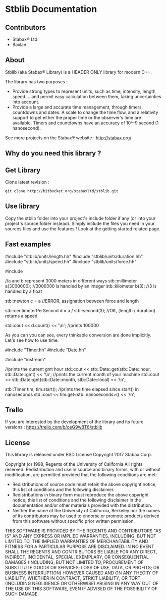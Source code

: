 # Stblib Documentation

## Contributors

* Stabax® Ltd.
* Baxlan

## About

Stblib (aka Stabax® Library) is a HEADER ONLY library for modern C++.

The library has two purposes :
* Provide strong types to represent units, such as time, intensity, length, speed ...
  and permit easy calculation between them, taking uncertainties into account.
* Provide a large and accurate time management, through timers, countdowns and dates.
  A scale to change the time flow, and a relativity support to get either the proper time
  or the observer's time are available.
  Timers and countdowns have an accuracy of 10^-9 second (1 nanosecond).

See more projects on the Stabax® website : http://stabax.org/

## Why do you need this library ?



## Get Library

Clone latest revision :

    git clone http://bitbucket.org/stabaxltd/stblib.git

## Use library

Copy the stblib folder into your project's include folder if any
(or into your project's source folder instead).
Simply include the files you need in your sources files and use the features !
Look at the getting started related page.

## Fast examples

  #include "stblib/units/length.hh"
  #include "stblib/units/duration.hh"
  #include "stblib/units/speed.hh"
  #include "stblib/units/force.hh"

  #include <iostream>


  //a and b represent 3000 meters in different ways
  stb::millimeter<int> a(3000000);  //3000000 is handled by an integer
  stb::kilometer<float> b(3);       //3 is handled by a float

  stb::newton<unsigned> c = a       //ERROR, assignation between force and length

  stb::centimeterPerSecond<double> d = a / stb::second<int>(3);
  //OK, (length / duration) returns a speed.

  std::cout << d.count() << '\n';   //prints 100000

As you can you can see, every thinkable conversion are done implicitly.
Let's see how to use time.

  #include "Timer.hh"
  #include "Date.hh"

  #include "iostream"


  //prints the current gmt hour
  std::cout << stb::Date::get(stb::Date::hour, stb::Date::gmt) << '\n';
  //prints the current month of your machine
  std::cout << stb::Date::get(stb::Date::month, stb::Date::local) << '\n';

  stb::Timer tim;
  tim.start();
  //prints the time elapsed since start() in nanoseconds
  std::cout << tim.get<stb::nanoseconds<long long>>() << '\n';

## Trello

If you are interested by the development of the library and its future versions :
https://trello.com/b/ceG9w8T6/stblib

## License

This library is released under BSD License Copyright 2017 Stabax Corp.

Copyright (c) 1998, Regents of the University of California
All rights reserved.
Redistribution and use in source and binary forms, with or without
modification, are permitted provided that the following conditions are met:

* Redistributions of source code must retain the above copyright
  notice, this list of conditions and the following disclaimer.
* Redistributions in binary form must reproduce the above copyright
  notice, this list of conditions and the following disclaimer in the
  documentation and/or other materials provided with the distribution.
* Neither the name of the University of California, Berkeley nor the
  names of its contributors may be used to endorse or promote products
  derived from this software without specific prior written permission.

THIS SOFTWARE IS PROVIDED BY THE REGENTS AND CONTRIBUTORS "AS IS" AND ANY
EXPRESS OR IMPLIED WARRANTIES, INCLUDING, BUT NOT LIMITED TO, THE IMPLIED
WARRANTIES OF MERCHANTABILITY AND FITNESS FOR A PARTICULAR PURPOSE ARE
DISCLAIMED. IN NO EVENT SHALL THE REGENTS AND CONTRIBUTORS BE LIABLE FOR ANY
DIRECT, INDIRECT, INCIDENTAL, SPECIAL, EXEMPLARY, OR CONSEQUENTIAL DAMAGES
(INCLUDING, BUT NOT LIMITED TO, PROCUREMENT OF SUBSTITUTE GOODS OR SERVICES;
LOSS OF USE, DATA, OR PROFITS; OR BUSINESS INTERRUPTION) HOWEVER CAUSED AND
ON ANY THEORY OF LIABILITY, WHETHER IN CONTRACT, STRICT LIABILITY, OR TORT
(INCLUDING NEGLIGENCE OR OTHERWISE) ARISING IN ANY WAY OUT OF THE USE OF THIS
SOFTWARE, EVEN IF ADVISED OF THE POSSIBILITY OF SUCH DAMAGE.
